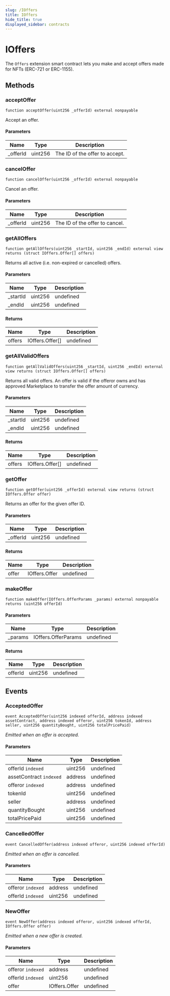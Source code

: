 ```yaml
---
slug: /IOffers
title: IOffers
hide_title: true
displayed_sidebar: contracts
---
```


# IOffers

The `Offers` extension smart contract lets you make and accept offers made for NFTs (ERC-721 or ERC-1155).

## Methods

### acceptOffer

```solidity
function acceptOffer(uint256 _offerId) external nonpayable
```

Accept an offer.

#### Parameters

| Name      | Type    | Description                    |
| --------- | ------- | ------------------------------ |
| \_offerId | uint256 | The ID of the offer to accept. |

### cancelOffer

```solidity
function cancelOffer(uint256 _offerId) external nonpayable
```

Cancel an offer.

#### Parameters

| Name      | Type    | Description                    |
| --------- | ------- | ------------------------------ |
| \_offerId | uint256 | The ID of the offer to cancel. |

### getAllOffers

```solidity
function getAllOffers(uint256 _startId, uint256 _endId) external view returns (struct IOffers.Offer[] offers)
```

Returns all active (i.e. non-expired or cancelled) offers.

#### Parameters

| Name      | Type    | Description |
| --------- | ------- | ----------- |
| \_startId | uint256 | undefined   |
| \_endId   | uint256 | undefined   |

#### Returns

| Name   | Type            | Description |
| ------ | --------------- | ----------- |
| offers | IOffers.Offer[] | undefined   |

### getAllValidOffers

```solidity
function getAllValidOffers(uint256 _startId, uint256 _endId) external view returns (struct IOffers.Offer[] offers)
```

Returns all valid offers. An offer is valid if the offeror owns and has approved Marketplace to transfer the offer amount of currency.

#### Parameters

| Name      | Type    | Description |
| --------- | ------- | ----------- |
| \_startId | uint256 | undefined   |
| \_endId   | uint256 | undefined   |

#### Returns

| Name   | Type            | Description |
| ------ | --------------- | ----------- |
| offers | IOffers.Offer[] | undefined   |

### getOffer

```solidity
function getOffer(uint256 _offerId) external view returns (struct IOffers.Offer offer)
```

Returns an offer for the given offer ID.

#### Parameters

| Name      | Type    | Description |
| --------- | ------- | ----------- |
| \_offerId | uint256 | undefined   |

#### Returns

| Name  | Type          | Description |
| ----- | ------------- | ----------- |
| offer | IOffers.Offer | undefined   |

### makeOffer

```solidity
function makeOffer(IOffers.OfferParams _params) external nonpayable returns (uint256 offerId)
```

#### Parameters

| Name     | Type                | Description |
| -------- | ------------------- | ----------- |
| \_params | IOffers.OfferParams | undefined   |

#### Returns

| Name    | Type    | Description |
| ------- | ------- | ----------- |
| offerId | uint256 | undefined   |

## Events

### AcceptedOffer

```solidity
event AcceptedOffer(uint256 indexed offerId, address indexed assetContract, address indexed offeror, uint256 tokenId, address seller, uint256 quantityBought, uint256 totalPricePaid)
```

_Emitted when an offer is accepted._

#### Parameters

| Name                    | Type    | Description |
| ----------------------- | ------- | ----------- |
| offerId `indexed`       | uint256 | undefined   |
| assetContract `indexed` | address | undefined   |
| offeror `indexed`       | address | undefined   |
| tokenId                 | uint256 | undefined   |
| seller                  | address | undefined   |
| quantityBought          | uint256 | undefined   |
| totalPricePaid          | uint256 | undefined   |

### CancelledOffer

```solidity
event CancelledOffer(address indexed offeror, uint256 indexed offerId)
```

_Emitted when an offer is cancelled._

#### Parameters

| Name              | Type    | Description |
| ----------------- | ------- | ----------- |
| offeror `indexed` | address | undefined   |
| offerId `indexed` | uint256 | undefined   |

### NewOffer

```solidity
event NewOffer(address indexed offeror, uint256 indexed offerId, IOffers.Offer offer)
```

_Emitted when a new offer is created._

#### Parameters

| Name              | Type          | Description |
| ----------------- | ------------- | ----------- |
| offeror `indexed` | address       | undefined   |
| offerId `indexed` | uint256       | undefined   |
| offer             | IOffers.Offer | undefined   |
